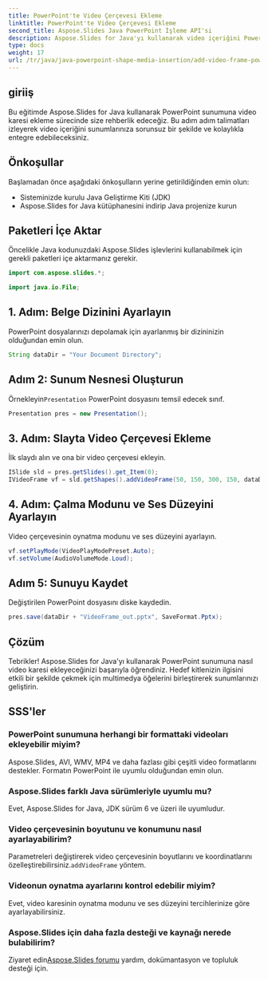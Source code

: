 ```yaml
---
title: PowerPoint'te Video Çerçevesi Ekleme
linktitle: PowerPoint'te Video Çerçevesi Ekleme
second_title: Aspose.Slides Java PowerPoint İşleme API'si
description: Aspose.Slides for Java'yı kullanarak video içeriğini PowerPoint sunumlarına nasıl sorunsuz bir şekilde entegre edebileceğinizi öğrenin. Hedef kitlenizin ilgisini çekecek multimedya öğeleri içeren slaytlarınız.
type: docs
weight: 17
url: /tr/java/java-powerpoint-shape-media-insertion/add-video-frame-powerpoint/
---
```

## giriiş
Bu eğitimde Aspose.Slides for Java kullanarak PowerPoint sunumuna video karesi ekleme sürecinde size rehberlik edeceğiz. Bu adım adım talimatları izleyerek video içeriğini sunumlarınıza sorunsuz bir şekilde ve kolaylıkla entegre edebileceksiniz.
## Önkoşullar
Başlamadan önce aşağıdaki önkoşulların yerine getirildiğinden emin olun:
- Sisteminizde kurulu Java Geliştirme Kiti (JDK)
- Aspose.Slides for Java kütüphanesini indirip Java projenize kurun
## Paketleri İçe Aktar
Öncelikle Java kodunuzdaki Aspose.Slides işlevlerini kullanabilmek için gerekli paketleri içe aktarmanız gerekir. 
```java
import com.aspose.slides.*;

import java.io.File;
```
## 1. Adım: Belge Dizinini Ayarlayın
PowerPoint dosyalarınızı depolamak için ayarlanmış bir dizininizin olduğundan emin olun.
```java
String dataDir = "Your Document Directory";
```
## Adım 2: Sunum Nesnesi Oluşturun
 Örnekleyin`Presentation` PowerPoint dosyasını temsil edecek sınıf.
```java
Presentation pres = new Presentation();
```
## 3. Adım: Slayta Video Çerçevesi Ekleme
İlk slaydı alın ve ona bir video çerçevesi ekleyin.
```java
ISlide sld = pres.getSlides().get_Item(0);
IVideoFrame vf = sld.getShapes().addVideoFrame(50, 150, 300, 150, dataDir + "video1.avi");
```
## 4. Adım: Çalma Modunu ve Ses Düzeyini Ayarlayın
Video çerçevesinin oynatma modunu ve ses düzeyini ayarlayın.
```java
vf.setPlayMode(VideoPlayModePreset.Auto);
vf.setVolume(AudioVolumeMode.Loud);
```
## Adım 5: Sunuyu Kaydet
Değiştirilen PowerPoint dosyasını diske kaydedin.
```java
pres.save(dataDir + "VideoFrame_out.pptx", SaveFormat.Pptx);
```
## Çözüm
Tebrikler! Aspose.Slides for Java'yı kullanarak PowerPoint sunumuna nasıl video karesi ekleyeceğinizi başarıyla öğrendiniz. Hedef kitlenizin ilgisini etkili bir şekilde çekmek için multimedya öğelerini birleştirerek sunumlarınızı geliştirin.
## SSS'ler
### PowerPoint sunumuna herhangi bir formattaki videoları ekleyebilir miyim?
Aspose.Slides, AVI, WMV, MP4 ve daha fazlası gibi çeşitli video formatlarını destekler. Formatın PowerPoint ile uyumlu olduğundan emin olun.
### Aspose.Slides farklı Java sürümleriyle uyumlu mu?
Evet, Aspose.Slides for Java, JDK sürüm 6 ve üzeri ile uyumludur.
### Video çerçevesinin boyutunu ve konumunu nasıl ayarlayabilirim?
 Parametreleri değiştirerek video çerçevesinin boyutlarını ve koordinatlarını özelleştirebilirsiniz.`addVideoFrame` yöntem.
### Videonun oynatma ayarlarını kontrol edebilir miyim?
Evet, video karesinin oynatma modunu ve ses düzeyini tercihlerinize göre ayarlayabilirsiniz.
### Aspose.Slides için daha fazla desteği ve kaynağı nerede bulabilirim?
 Ziyaret edin[Aspose.Slides forumu](https://forum.aspose.com/c/slides/11) yardım, dokümantasyon ve topluluk desteği için.